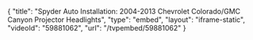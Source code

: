 {
    "title": "Spyder Auto Installation: 2004-2013 Chevrolet Colorado\/GMC Canyon Projector Headlights",
    "type": "embed",
    "layout": "iframe-static",
    "videoId": "59881062",
    "url": "\/tvpembed\/59881062"
}